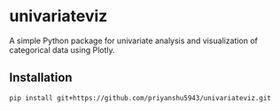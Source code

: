  
# univariateviz

A simple Python package for univariate analysis and visualization of categorical data using Plotly.

## Installation

```bash
pip install git+https://github.com/priyanshu5943/univariateviz.git

